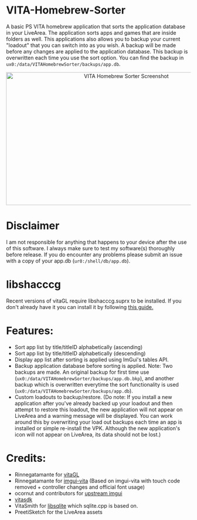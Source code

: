 # VITA-Homebrew-Sorter

A basic PS VITA homebrew application that sorts the application database in your LiveArea. The application sorts apps and games that are inside folders as well. This applications also allows you to backup your current "loadout" that you can switch into as you wish. A backup will be made before any changes are applied to the application database. This backup is overwritten each time you use the sort option. You can find the backup in `ux0:/data/VITAHomebrewSorter/backups/app.db`. 

<p align="center">
<img src="https://i.imgur.com/iPiawoM.png" alt="VITA Homebrew Sorter Screenshot" width="640" height="362"/>
</p>

# Disclaimer
I am not responsible for anything that happens to your device after the use of this software. I always make sure to test my software(s) thoroughly before release. If you do encounter any problems please submit an issue with a copy of your app.db (`ur0:/shell/db/app.db`).

# libshacccg
Recent versions of vitaGL require libshacccg.suprx to be installed. If you don't already have it you can install it by following [this guide.](https://samilops2.gitbook.io/vita-troubleshooting-guide/shader-compiler/extract-libshacccg.suprx)


# Features:
- Sort app list by title/titleID alphabetically (ascending)
- Sort app list by title/titleID alphabetically (descending)
- Display app list after sorting is applied using ImGui's tables API.
- Backup application database before sorting is applied. Note: Two backups are made. An original backup for first time use (`ux0:/data/VITAHomebrewSorter/backups/app.db.bkp`), and another backup which is overwritten everytime the sort functionality is used (`ux0:/data/VITAHomebrewSorter/backups/app.db`).
- Custom loadouts to backup/restore. (Do note: If you install a new application after you've already backed up your loadout and then attempt to restore this loadout, the new application will not appear on LiveArea and a warning message will be displayed. You can work around this by overwriting your load out backups each time an app is installed or simple re-install the VPK. Although the new application's icon will not appear on LiveArea, its data should not be lost.)

# Credits:
- Rinnegatamante for [vitaGL](https://github.com/Rinnegatamante/vitaGL)
- Rinnegatamante for [imgui-vita](https://github.com/Rinnegatamante/imgui-vita) (Based on imgui-vita with touch code removed + controller changes and official font usage)
- ocornut and contributors for [upstream imgui](https://github.com/ocornut/imgui)
- [vitasdk](https://github.com/vitasdk)
- VitaSmith for [libsqlite](https://github.com/VitaSmith/libsqlite) which sqlite.cpp is based on.
- PreetiSketch for the LiveArea assets
